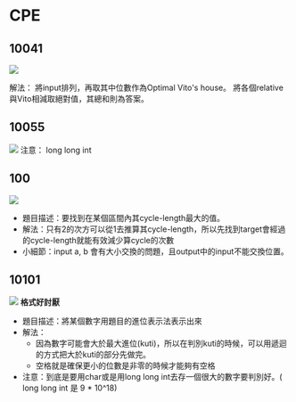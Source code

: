 # CPE

## 10041
![](https://i.imgur.com/qaoUQq4.png)

解法：
將input排列，再取其中位數作為Optimal Vito's house。
將各個relative與Vito相減取絕對值，其總和則為答案。

## 10055
![](https://i.imgur.com/3Eu5RgQ.png)
注意： long long int

## 100
![](https://i.imgur.com/nymGf31.png)
* 題目描述：要找到在某個區間內其cycle-length最大的值。
* 解法：只有2的次方可以從1去推算其cycle-length，所以先找到target會經過的cycle-length就能有效減少算cycle的次數
* 小細節：input a, b 會有大小交換的問題，且output中的input不能交換位置。

## 10101
![](https://i.imgur.com/cLln0jV.png)
**格式好討厭**
* 題目描述：將某個數字用題目的進位表示法表示出來
* 解法：
  * 因為數字可能會大於最大進位(kuti)，所以在判別kuti的時候，可以用遞迴的方式把大於kuti的部分先做完。
  * 空格就是確保更小的位數是非零的時候才能夠有空格
* 注意：到底是要用char或是用long long int去存一個很大的數字要判別好。( long long int 是 9 * 10^18)

